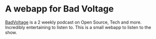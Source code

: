 # A webapp for Bad Voltage

[BadVoltage](http://www.badvoltage.org/) is a 2 weekly podcast on Open
Source, Tech and more. Incredibly entertaining to listen to. This is a
small webapp to listen to the show.


